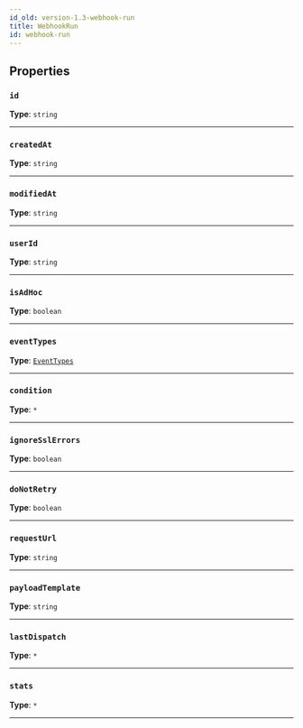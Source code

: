 ```yaml
---
id_old: version-1.3-webhook-run
title: WebhookRun
id: webhook-run
---
```


<a name="webhookrun"></a>

## Properties

### `id`

**Type**: `string`

---

### `createdAt`

**Type**: `string`

---

### `modifiedAt`

**Type**: `string`

---

### `userId`

**Type**: `string`

---

### `isAdHoc`

**Type**: `boolean`

---

### `eventTypes`

**Type**: [`EventTypes`](../typedefs/event-types)

---

### `condition`

**Type**: `*`

---

### `ignoreSslErrors`

**Type**: `boolean`

---

### `doNotRetry`

**Type**: `boolean`

---

### `requestUrl`

**Type**: `string`

---

### `payloadTemplate`

**Type**: `string`

---

### `lastDispatch`

**Type**: `*`

---

### `stats`

**Type**: `*`

---
